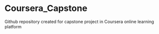 # Coursera_Capstone
Github repository created for capstone project in Coursera online learning platform
